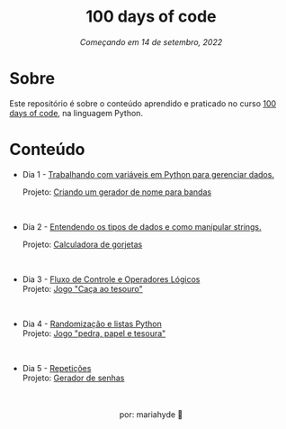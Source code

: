 # <div align="center"> 100 days of code </div>
<div align="center"> <h6>Começando em 14 de setembro, 2022</h6> </div>

# Sobre

Este repositório é sobre o conteúdo aprendido e praticado no curso  <a href="https://www.udemy.com/course/100-days-of-code/">100 days of code</a>, na linguagem Python.
<br>

# Conteúdo
<ul>
    <li>Dia 1 - <a href="https://github.com/mariahyde-dev/100days-of-code/tree/master/Dia%201">Trabalhando com variáveis em Python para gerenciar dados.</a></li>
    
Projeto:
<a href="https://replit.com/@paganimariadl/gerador-nome-banda#main.py">Criando um gerador de nome para bandas</a> </ul>

<br>


<ul><li>Dia 2 - <a href="https://github.com/mariahyde-dev/100days-of-code/tree/master/Dia%202"> Entendendo os tipos de dados e como manipular strings. </a></li>

Projeto: <a href="https://replit.com/@paganimariadl/Dia-2-1#main.py"> Calculadora de gorjetas</a></ul>

<br>
    <ul><li> Dia 3 - <a href="https://github.com/mariahyde-dev/100days-of-code/tree/master/Dia%203">Fluxo de Controle e Operadores Lógicos </a></li>
Projeto: <a href="https://replit.com/@paganimariadl/Dia-3#main.py"> Jogo "Caça ao tesouro" </a></ul>



<br>


  <ul><li>Dia 4 - <a href="https://github.com/mariahyde-dev/100days-of-code/tree/master/Dia%204"> Randomização e listas Python </a></li>
Projeto: <a href="https://replit.com/@paganimariadl/Dia-4#main.py"> Jogo "pedra, papel e tesoura"</a></ul>




<br>


  <ul><li>Dia 5 - <a href="https://github.com/mariahyde-dev/100days-of-code/blob/master/Dia%205/main.py"> Repetições </a></li>
Projeto: <a href="https://replit.com/@paganimariadl/Dia-5#main.py"> Gerador de senhas </a></ul>





<br>
<br>

<div align="center">
por: mariahyde 🦊 </div>
